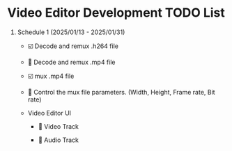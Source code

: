 # Video Editor Development TODO List

1. Schedule 1 (2025/01/13 - 2025/01/31)

   - ☑️ Decode and remux .h264 file

   - 🔲 Decode and remux .mp4 file

   - ☑️ mux .mp4 file

   - 🔲 Control the mux file parameters. (Width, Height, Frame rate, Bit rate)

   - Video Editor UI

     - 🔲 Video Track

     - 🔲 Audio Track
